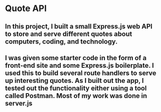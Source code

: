 # Quote API

## In this project, I built a small Express.js web API to store and serve different quotes about computers, coding, and technology.

## I was given some starter code in the form of a front-end site and some Express.js boilerplate. I used this to build several route handlers to serve up interesting quotes. As I built out the app, I tested out the functionality either using a tool called Postman. Most of my work was done in server.js

